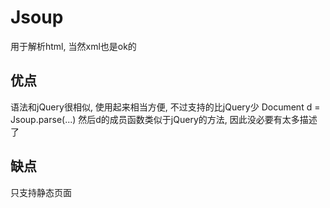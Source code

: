 # Jsoup #
用于解析html, 当然xml也是ok的

## 优点 ##
语法和jQuery很相似, 使用起来相当方便, 不过支持的比jQuery少
Document d = Jsoup.parse(...)
然后d的成员函数类似于jQuery的方法, 因此没必要有太多描述了

## 缺点 ##
只支持静态页面